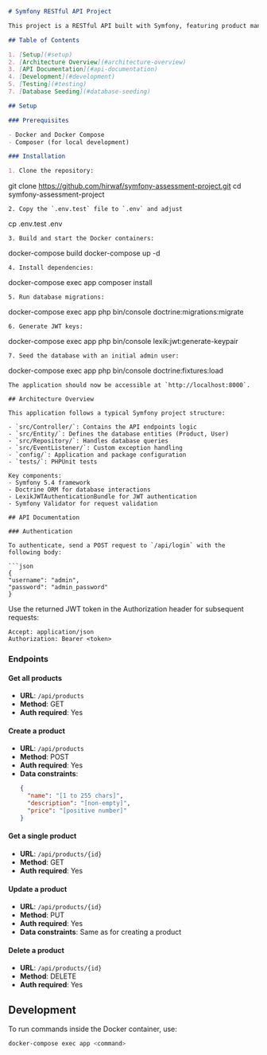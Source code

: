 ```markdown
# Symfony RESTful API Project

This project is a RESTful API built with Symfony, featuring product management endpoints, JWT authentication, and Docker configuration.

## Table of Contents

1. [Setup](#setup)
2. [Architecture Overview](#architecture-overview)
3. [API Documentation](#api-documentation)
4. [Development](#development)
5. [Testing](#testing)
7. [Database Seeding](#database-seeding)

## Setup

### Prerequisites

- Docker and Docker Compose
- Composer (for local development)

### Installation

1. Clone the repository:
   ```
git clone https://github.com/hirwaf/symfony-assessment-project.git
cd symfony-assessment-project
   ```
2. Copy the `.env.test` file to `.env` and adjust
   ```
cp .env.test .env
   ```
3. Build and start the Docker containers:
   ```
docker-compose build
docker-compose up -d
   ```
4. Install dependencies:
   ```
docker-compose exec app composer install
   ```
5. Run database migrations:
   ```
docker-compose exec app php bin/console doctrine:migrations:migrate
   ```
6. Generate JWT keys:
   ```
docker-compose exec app php bin/console lexik:jwt:generate-keypair
   ```
7. Seed the database with an initial admin user:
   ```
docker-compose exec app php bin/console doctrine:fixtures:load
   ```
The application should now be accessible at `http://localhost:8000`.

## Architecture Overview

This application follows a typical Symfony project structure:

- `src/Controller/`: Contains the API endpoints logic
- `src/Entity/`: Defines the database entities (Product, User)
- `src/Repository/`: Handles database queries
- `src/EventListener/`: Custom exception handling
- `config/`: Application and package configuration
- `tests/`: PHPUnit tests

Key components:
- Symfony 5.4 framework
- Doctrine ORM for database interactions
- LexikJWTAuthenticationBundle for JWT authentication
- Symfony Validator for request validation

## API Documentation

### Authentication

To authenticate, send a POST request to `/api/login` with the following body:

```json
{
  "username": "admin",
  "password": "admin_password"
}
```

Use the returned JWT token in the Authorization header for subsequent requests:

```
Accept: application/json
Authorization: Bearer <token>
```

### Endpoints

#### Get all products

- **URL**: `/api/products`
- **Method**: GET
- **Auth required**: Yes

#### Create a product

- **URL**: `/api/products`
- **Method**: POST
- **Auth required**: Yes
- **Data constraints**:
  ```json
  {
    "name": "[1 to 255 chars]",
    "description": "[non-empty]",
    "price": "[positive number]"
  }
  ```

#### Get a single product

- **URL**: `/api/products/{id}`
- **Method**: GET
- **Auth required**: Yes

#### Update a product

- **URL**: `/api/products/{id}`
- **Method**: PUT
- **Auth required**: Yes
- **Data constraints**: Same as for creating a product

#### Delete a product

- **URL**: `/api/products/{id}`
- **Method**: DELETE
- **Auth required**: Yes

## Development

To run commands inside the Docker container, use:

```bash
docker-compose exec app <command>
```
